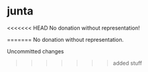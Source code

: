 junta
=====

<<<<<<< HEAD
No donation without representation!

=======
No donation without representation.


Uncommitted changes
>>>>>>> added stuff
